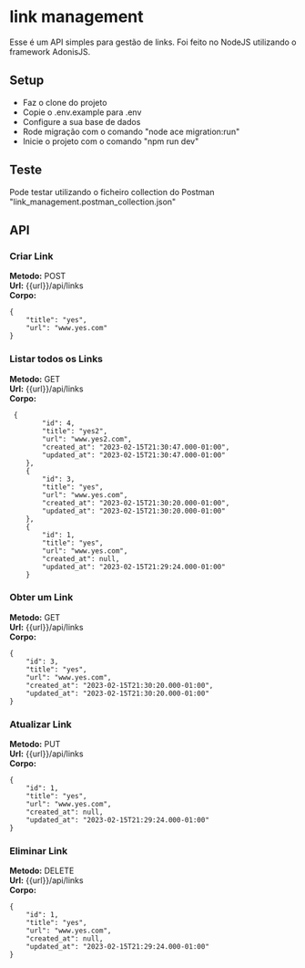 # link management
Esse é um API simples para gestão de links.
Foi feito no NodeJS utilizando o framework AdonisJS.

## Setup
- Faz o clone do projeto
- Copie o .env.example para .env
- Configure a sua base de dados
- Rode migração com o comando "node ace migration:run"
- Inicie o projeto com o comando "npm run dev"

## Teste
Pode testar utilizando o ficheiro collection do Postman
"link_management.postman_collection.json"

## API

### Criar Link
**Metodo:** POST
<br>
**Url:** {{url}}/api/links
<br>
**Corpo:**
```
{
    "title": "yes",
    "url": "www.yes.com"
}
```

### Listar todos os Links
**Metodo:** GET
<br>
**Url:** {{url}}/api/links
<br>
**Corpo:**
```
 {
        "id": 4,
        "title": "yes2",
        "url": "www.yes2.com",
        "created_at": "2023-02-15T21:30:47.000-01:00",
        "updated_at": "2023-02-15T21:30:47.000-01:00"
    },
    {
        "id": 3,
        "title": "yes",
        "url": "www.yes.com",
        "created_at": "2023-02-15T21:30:20.000-01:00",
        "updated_at": "2023-02-15T21:30:20.000-01:00"
    },
    {
        "id": 1,
        "title": "yes",
        "url": "www.yes.com",
        "created_at": null,
        "updated_at": "2023-02-15T21:29:24.000-01:00"
    }
```

### Obter um Link
**Metodo:** GET
<br>
**Url:** {{url}}/api/links
<br>
**Corpo:**
```
{
    "id": 3,
    "title": "yes",
    "url": "www.yes.com",
    "created_at": "2023-02-15T21:30:20.000-01:00",
    "updated_at": "2023-02-15T21:30:20.000-01:00"
}
```

### Atualizar Link
**Metodo:** PUT
<br>
**Url:** {{url}}/api/links
<br>
**Corpo:**
```
{
    "id": 1,
    "title": "yes",
    "url": "www.yes.com",
    "created_at": null,
    "updated_at": "2023-02-15T21:29:24.000-01:00"
}
```

### Eliminar Link

**Metodo:** DELETE
<br>
**Url:** {{url}}/api/links
<br>
**Corpo:**
```
{
    "id": 1,
    "title": "yes",
    "url": "www.yes.com",
    "created_at": null,
    "updated_at": "2023-02-15T21:29:24.000-01:00"
}
```